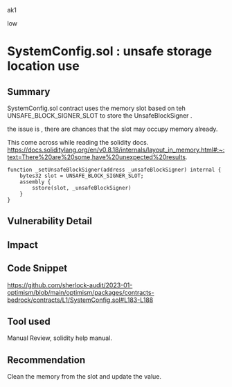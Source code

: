 ak1

low

# SystemConfig.sol : unsafe storage location use

## Summary

SystemConfig.sol contract uses the memory slot based on teh UNSAFE_BLOCK_SIGNER_SLOT to store the UnsafeBlockSigner .

the issue is , there are chances that the slot may occupy memory already.

This come across while reading the solidity docs. https://docs.soliditylang.org/en/v0.8.18/internals/layout_in_memory.html#:~:text=There%20are%20some,have%20unexpected%20results.

    function _setUnsafeBlockSigner(address _unsafeBlockSigner) internal {
        bytes32 slot = UNSAFE_BLOCK_SIGNER_SLOT;
        assembly {
            sstore(slot, _unsafeBlockSigner)
        }
    }

## Vulnerability Detail

## Impact

## Code Snippet

https://github.com/sherlock-audit/2023-01-optimism/blob/main/optimism/packages/contracts-bedrock/contracts/L1/SystemConfig.sol#L183-L188

## Tool used

Manual Review, solidity help manual.

## Recommendation
Clean the memory from the slot and update the value.
